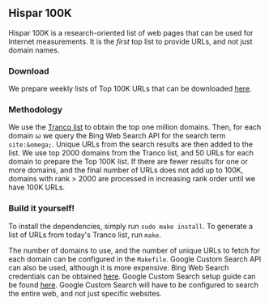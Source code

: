 ## Hispar 100K
Hispar 100K is a research-oriented list of web pages that can be used for
Internet measurements. It is the _first_ top list to provide URLs, and not just
domain names.

### Download
We prepare weekly lists of Top 100K URLs that can be downloaded
[here](http://hispar.cs.duke.edu).

### Methodology
We use the [Tranco list](https://tranco-list.eu) to obtain the top one million
domains. Then, for each domain &omega; we query the Bing Web Search API for the
search term `site:&omega;`. Unique URLs from the search results are then added
to the list. We use top 2000 domains from the Tranco list, and 50 URLs for each
domain to prepare the Top 100K list. If there are fewer results for one or more
domains, and the final number of URLs does not add up to 100K, domains with rank
&gt; 2000 are processed in increasing rank order until we have 100K URLs.

### Build it yourself!
To install the dependencies, simply run `sudo make install`. To generate a list
of URLs from today's Tranco list, run `make`.

The number of domains to use, and the number of unique URLs to fetch for each
domain can be configured in the `Makefile`. Google Custom Search API can also be
used, although it is more expensive. Bing Web Search credentials can be obtained
[here](https://azure.microsoft.com/en-us/services/cognitive-services/bing-web-search-api/).
Google Custom Search setup guide can be found
[here](https://developers.google.com/custom-search/docs/tutorial/introduction).
Google Custom Search will have to be configured to search the entire web, and
not just specific websites.